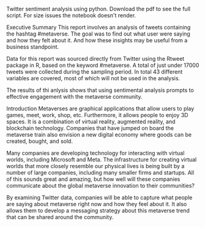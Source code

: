 Twitter sentiment analysis using python. Download the pdf to see the full script. For size issues the notebook doesn't render.

Executive Summary
This report involves an analysis of tweets containing the hashtag #metaverse. The goal was to find out what user were saying and how they felt about it. And how these insights may be useful from a business standpoint.

Data for this report was sourced directly from Twitter using the Rtweet package in R, based on the keyword #metaverse. A total of just under 17000 tweets were collected during the sampling period. In total 43 different variables are covered, most of which will not be used in the analysis.

The results of thi anlysis shows that using sentimental analysis prompts to effective engagement with the metaverse community.

Introduction
Metaverses are graphical applications that allow users to play games, meet, work, shop, etc. Furthermore, it allows people to enjoy 3D spaces. It is a combination of virtual reality, augmented reality, and blockchain technology. Companies that have jumped on board the metaverse train also envision a new digital economy where goods can be created, bought, and sold.

Many companies are developing technology for interacting with virtual worlds, including Microsoft and Meta. The infrastructure for creating virtual worlds that more closely resemble our physical lives is being built by a number of large companies, including many smaller firms and startups. All of this sounds great and amazing, but how well will these companies communicate about the global metaverse innovation to their communities?

By examining Twitter data, companies will be able to capture what people are saying about metaverse right now and how they feel about it. It also allows them to develop a messaging strategy about this metaverse trend that can be shared around the community.
